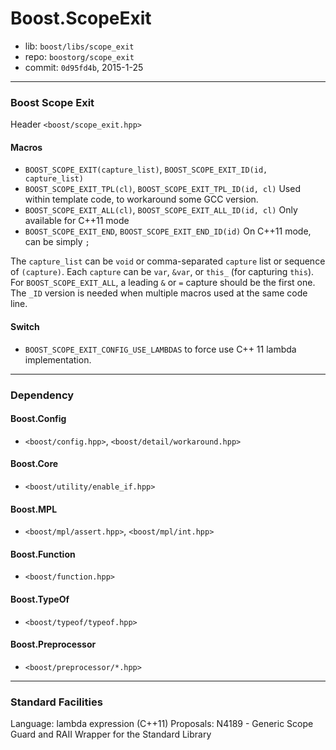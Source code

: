 # Boost.ScopeExit

* lib: `boost/libs/scope_exit`
* repo: `boostorg/scope_exit`
* commit: `0d95fd4b`, 2015-1-25

------
### Boost Scope Exit

Header `<boost/scope_exit.hpp>`

#### Macros

* `BOOST_SCOPE_EXIT(capture_list)`, `BOOST_SCOPE_EXIT_ID(id, capture_list)`
* `BOOST_SCOPE_EXIT_TPL(cl)`, `BOOST_SCOPE_EXIT_TPL_ID(id, cl)`
  Used within template code, to workaround some GCC version.
* `BOOST_SCOPE_EXIT_ALL(cl)`, `BOOST_SCOPE_EXIT_ALL_ID(id, cl)`
  Only available for C++11 mode
* `BOOST_SCOPE_EXIT_END`, `BOOST_SCOPE_EXIT_END_ID(id)`
  On C++11 mode, can be simply `;`

The `capture_list` can be `void` or comma-separated `capture` list or sequence of `(capture)`.
Each `capture` can be `var`, `&var`, or `this_` (for capturing `this`).
For `BOOST_SCOPE_EXIT_ALL`, a leading `&` or `=` capture should be the first one.
The `_ID` version is needed when multiple macros used at the same code line.

#### Switch

* `BOOST_SCOPE_EXIT_CONFIG_USE_LAMBDAS` to force use C++ 11 lambda implementation.

------
### Dependency

#### Boost.Config

* `<boost/config.hpp>`, `<boost/detail/workaround.hpp>`

#### Boost.Core

* `<boost/utility/enable_if.hpp>`

#### Boost.MPL

* `<boost/mpl/assert.hpp>`, `<boost/mpl/int.hpp>`

#### Boost.Function

* `<boost/function.hpp>`

#### Boost.TypeOf

* `<boost/typeof/typeof.hpp>`

#### Boost.Preprocessor

* `<boost/preprocessor/*.hpp>`

------
### Standard Facilities

Language: lambda expression (C++11)
Proposals:
  N4189 - Generic Scope Guard and RAII Wrapper for the Standard Library
